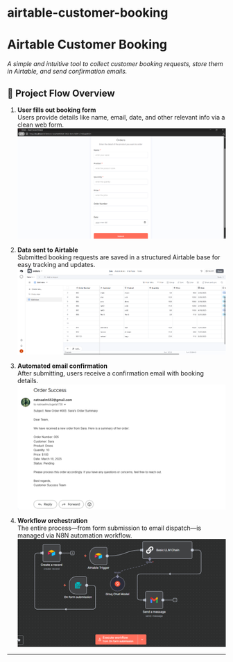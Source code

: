 ﻿# airtable-customer-booking
# Airtable Customer Booking

_A simple and intuitive tool to collect customer booking requests, store them in Airtable, and send confirmation emails._

## 📌 Project Flow Overview

1. **User fills out booking form**  
   Users provide details like name, email, date, and other relevant info via a clean web form.  
   ![Booking Form](form.png)

2. **Data sent to Airtable**  
   Submitted booking requests are saved in a structured Airtable base for easy tracking and updates.  
   ![Airtable View](airtable.png)

3. **Automated email confirmation**  
   After submitting, users receive a confirmation email with booking details.  
   ![Confirmation Email](confirmationEmail.png)

4. **Workflow orchestration**  
   The entire process—from form submission to email dispatch—is managed via N8N automation workflow.  
   ![Workflow Diagram](workflow.png)

---



